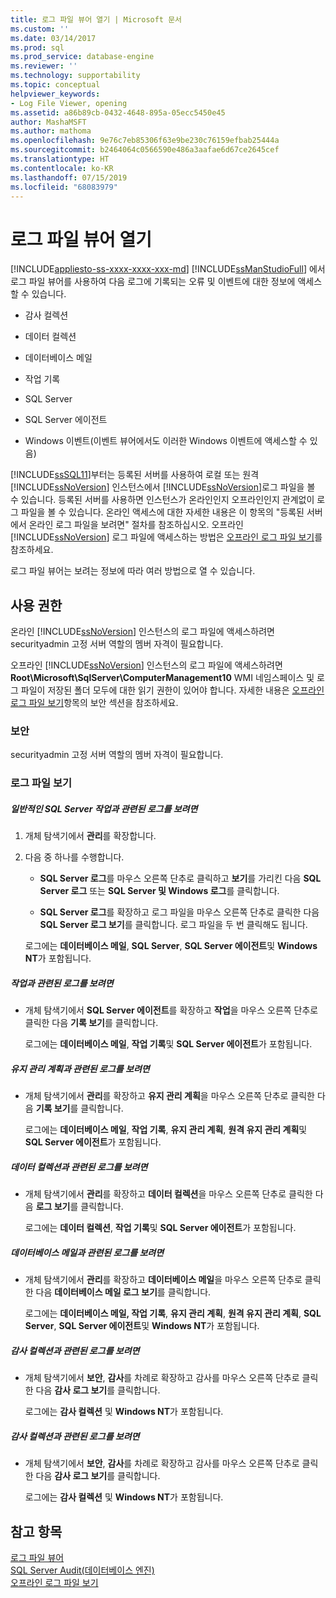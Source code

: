 ```yaml
---
title: 로그 파일 뷰어 열기 | Microsoft 문서
ms.custom: ''
ms.date: 03/14/2017
ms.prod: sql
ms.prod_service: database-engine
ms.reviewer: ''
ms.technology: supportability
ms.topic: conceptual
helpviewer_keywords:
- Log File Viewer, opening
ms.assetid: a86b89cb-0432-4648-895a-05ecc5450e45
author: MashaMSFT
ms.author: mathoma
ms.openlocfilehash: 9e76c7eb85306f63e9be230c76159efbab25444a
ms.sourcegitcommit: b2464064c0566590e486a3aafae6d67ce2645cef
ms.translationtype: HT
ms.contentlocale: ko-KR
ms.lasthandoff: 07/15/2019
ms.locfileid: "68083979"
---
```

# <a name="open-log-file-viewer"></a>로그 파일 뷰어 열기
[!INCLUDE[appliesto-ss-xxxx-xxxx-xxx-md](../../includes/appliesto-ss-xxxx-xxxx-xxx-md.md)]
  [!INCLUDE[ssManStudioFull](../../includes/ssmanstudiofull-md.md)] 에서 로그 파일 뷰어를 사용하여 다음 로그에 기록되는 오류 및 이벤트에 대한 정보에 액세스할 수 있습니다.  
  
-   감사 컬렉션  
  
-   데이터 컬렉션  
  
-   데이터베이스 메일  
  
-   작업 기록  
  
-   SQL Server  
  
-   SQL Server 에이전트  
  
-   Windows 이벤트(이벤트 뷰어에서도 이러한 Windows 이벤트에 액세스할 수 있음)  
  
 [!INCLUDE[ssSQL11](../../includes/sssql11-md.md)]부터는 등록된 서버를 사용하여 로컬 또는 원격 [!INCLUDE[ssNoVersion](../../includes/ssnoversion-md.md)] 인스턴스에서 [!INCLUDE[ssNoVersion](../../includes/ssnoversion-md.md)]로그 파일을 볼 수 있습니다. 등록된 서버를 사용하면 인스턴스가 온라인인지 오프라인인지 관계없이 로그 파일을 볼 수 있습니다. 온라인 액세스에 대한 자세한 내용은 이 항목의 "등록된 서버에서 온라인 로그 파일을 보려면" 절차를 참조하십시오. 오프라인 [!INCLUDE[ssNoVersion](../../includes/ssnoversion-md.md)] 로그 파일에 액세스하는 방법은 [오프라인 로그 파일 보기](../../relational-databases/logs/view-offline-log-files.md)를 참조하세요.  
  
 로그 파일 뷰어는 보려는 정보에 따라 여러 방법으로 열 수 있습니다.  
  
##  <a name="BeforeYouBegin"></a> 사용 권한  
 온라인 [!INCLUDE[ssNoVersion](../../includes/ssnoversion-md.md)] 인스턴스의 로그 파일에 액세스하려면 securityadmin 고정 서버 역할의 멤버 자격이 필요합니다.  
  
 오프라인 [!INCLUDE[ssNoVersion](../../includes/ssnoversion-md.md)] 인스턴스의 로그 파일에 액세스하려면 **Root\Microsoft\SqlServer\ComputerManagement10** WMI 네임스페이스 및 로그 파일이 저장된 폴더 모두에 대한 읽기 권한이 있어야 합니다. 자세한 내용은 [오프라인 로그 파일 보기](../../relational-databases/logs/view-offline-log-files.md)항목의 보안 섹션을 참조하세요.  
  
### <a name="security"></a>보안  
 securityadmin 고정 서버 역할의 멤버 자격이 필요합니다.  
  
### <a name="view-log-files"></a>로그 파일 보기  
  
##### <a name="to-view-logs-that-are-related-to-general-sql-server-activity"></a>일반적인 SQL Server 작업과 관련된 로그를 보려면  
  
1.  개체 탐색기에서 **관리**를 확장합니다.  
  
2.  다음 중 하나를 수행합니다.  
  
    -   **SQL Server 로그**를 마우스 오른쪽 단추로 클릭하고 **보기**를 가리킨 다음 **SQL Server 로그** 또는 **SQL Server 및 Windows 로그**를 클릭합니다.  
  
    -   **SQL Server 로그**를 확장하고 로그 파일을 마우스 오른쪽 단추로 클릭한 다음 **SQL Server 로그 보기**를 클릭합니다. 로그 파일을 두 번 클릭해도 됩니다.  
  
     로그에는 **데이터베이스 메일**, **SQL Server**, **SQL Server 에이전트**및 **Windows NT**가 포함됩니다.  
  
##### <a name="to-view-logs-that-are-related-to-jobs"></a>작업과 관련된 로그를 보려면  
  
-   개체 탐색기에서 **SQL Server 에이전트**를 확장하고 **작업**을 마우스 오른쪽 단추로 클릭한 다음 **기록 보기**를 클릭합니다.  
  
     로그에는 **데이터베이스 메일**, **작업 기록**및 **SQL Server 에이전트**가 포함됩니다.  
  
##### <a name="to-view-logs-that-are-related-to-maintenance-plans"></a>유지 관리 계획과 관련된 로그를 보려면  
  
-   개체 탐색기에서 **관리**를 확장하고 **유지 관리 계획**을 마우스 오른쪽 단추로 클릭한 다음 **기록 보기**를 클릭합니다.  
  
     로그에는 **데이터베이스 메일**, **작업 기록**, **유지 관리 계획**, **원격 유지 관리 계획**및 **SQL Server 에이전트**가 포함됩니다.  
  
##### <a name="to-view-logs-that-are-related-to-data-collection"></a>데이터 컬렉션과 관련된 로그를 보려면  
  
-   개체 탐색기에서 **관리**를 확장하고 **데이터 컬렉션**을 마우스 오른쪽 단추로 클릭한 다음 **로그 보기**를 클릭합니다.  
  
     로그에는 **데이터 컬렉션**, **작업 기록**및 **SQL Server 에이전트**가 포함됩니다.  
  
##### <a name="to-view-logs-that-are-related-to-database-mail"></a>데이터베이스 메일과 관련된 로그를 보려면  
  
-   개체 탐색기에서 **관리**를 확장하고 **데이터베이스 메일**을 마우스 오른쪽 단추로 클릭한 다음 **데이터베이스 메일 로그 보기**를 클릭합니다.  
  
     로그에는 **데이터베이스 메일, 작업 기록**, **유지 관리 계획**, **원격 유지 관리 계획**, **SQL Server**, **SQL Server 에이전트**및 **Windows NT**가 포함됩니다.  
  
##### <a name="to-view-logs-that-are-related-to-audits-collections"></a>감사 컬렉션과 관련된 로그를 보려면  
  
-   개체 탐색기에서 **보안**, **감사**를 차례로 확장하고 감사를 마우스 오른쪽 단추로 클릭한 다음 **감사 로그 보기**를 클릭합니다.  
  
     로그에는 **감사 컬렉션** 및 **Windows NT**가 포함됩니다.  
  
##### <a name="to-view-logs-that-are-related-to-audits-collections"></a>감사 컬렉션과 관련된 로그를 보려면  
  
-   개체 탐색기에서 **보안**, **감사**를 차례로 확장하고 감사를 마우스 오른쪽 단추로 클릭한 다음 **감사 로그 보기**를 클릭합니다.  
  
     로그에는 **감사 컬렉션** 및 **Windows NT**가 포함됩니다.  
  
## <a name="see-also"></a>참고 항목  
 [로그 파일 뷰어](../../relational-databases/logs/log-file-viewer.md)   
 [SQL Server Audit&#40;데이터베이스 엔진&#41;](../../relational-databases/security/auditing/sql-server-audit-database-engine.md)   
 [오프라인 로그 파일 보기](../../relational-databases/logs/view-offline-log-files.md)  
  
  
